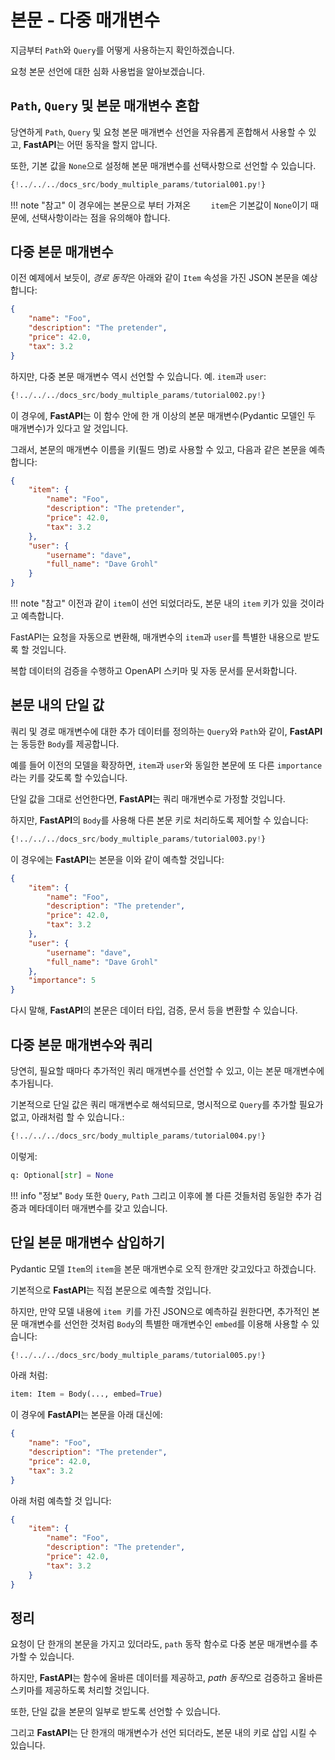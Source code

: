 # 본문 - 다중 매개변수

지금부터 `Path`와 `Query`를 어떻게 사용하는지 확인하겠습니다.

요청 본문 선언에 대한 심화 사용법을 알아보겠습니다.

## `Path`, `Query` 및 본문 매개변수 혼합

당연하게 `Path`, `Query` 및 요청 본문 매개변수 선언을 자유롭게 혼합해서 사용할 수 있고, **FastAPI**는 어떤 동작을 할지 압니다.

또한, 기본 값을 `None`으로 설정해 본문 매개변수를 선택사항으로 선언할 수 있습니다.

```Python hl_lines="19-21"
{!../../../docs_src/body_multiple_params/tutorial001.py!}
```

!!! note "참고"
    이 경우에는 본문으로 부터 가져온 `	item`은 기본값이 `None`이기 때문에, 선택사항이라는 점을 유의해야 합니다. 

## 다중 본문 매개변수

이전 예제에서 보듯이, *경로 동작*은 아래와 같이 `Item` 속성을 가진 JSON 본문을 예상합니다:

```JSON
{
    "name": "Foo",
    "description": "The pretender",
    "price": 42.0,
    "tax": 3.2
}
```

하지만, 다중 본문 매개변수 역시 선언할 수 있습니다. 예. `item`과 `user`:

```Python hl_lines="22"
{!../../../docs_src/body_multiple_params/tutorial002.py!}
```

이 경우에, **FastAPI**는 이 함수 안에 한 개 이상의 본문 매개변수(Pydantic 모델인 두 매개변수)가 있다고 알 것입니다.

그래서, 본문의 매개변수 이름을 키(필드 명)로 사용할 수 있고, 다음과 같은 본문을 예측합니다:

```JSON
{
    "item": {
        "name": "Foo",
        "description": "The pretender",
        "price": 42.0,
        "tax": 3.2
    },
    "user": {
        "username": "dave",
        "full_name": "Dave Grohl"
    }
}
```

!!! note "참고"
    이전과 같이 `item`이 선언 되었더라도, 본문 내의 `item` 키가 있을 것이라고 예측합니다.

FastAPI는 요청을 자동으로 변환해, 매개변수의 `item`과 `user`를 특별한 내용으로 받도록 할 것입니다.

복합 데이터의 검증을 수행하고 OpenAPI 스키마 및 자동 문서를 문서화합니다.

## 본문 내의 단일 값

쿼리 및 경로 매개변수에 대한 추가 데이터를 정의하는 `Query`와 `Path`와 같이, **FastAPI**는 동등한 `Body`를 제공합니다.

예를 들어 이전의 모델을 확장하면, `item`과 `user`와 동일한 본문에 또 다른 `importance`라는 키를 갖도록 할 수있습니다.

단일 값을 그대로 선언한다면, **FastAPI**는 쿼리 매개변수로 가정할 것입니다.

하지만, **FastAPI**의 `Body`를 사용해 다른 본문 키로 처리하도록 제어할 수 있습니다:


```Python hl_lines="23"
{!../../../docs_src/body_multiple_params/tutorial003.py!}
```

이 경우에는 **FastAPI**는 본문을 이와 같이 예측할 것입니다:


```JSON
{
    "item": {
        "name": "Foo",
        "description": "The pretender",
        "price": 42.0,
        "tax": 3.2
    },
    "user": {
        "username": "dave",
        "full_name": "Dave Grohl"
    },
    "importance": 5
}
```

다시 말해, **FastAPI**의 본문은 데이터 타입, 검증, 문서 등을 변환할 수 있습니다.

## 다중 본문 매개변수와 쿼리

당연히, 필요할 때마다 추가적인 쿼리 매개변수를 선언할 수 있고, 이는 본문 매개변수에 추가됩니다.

기본적으로 단일 값은 쿼리 매개변수로 해석되므로, 명시적으로 `Query`를 추가할 필요가 없고, 아래처럼 할 수 있습니다.:

```Python hl_lines="27"
{!../../../docs_src/body_multiple_params/tutorial004.py!}
```

이렇게:

```Python
q: Optional[str] = None
```

!!! info "정보"
    `Body` 또한 `Query`, `Path` 그리고 이후에 볼 다른 것들처럼 동일한 추가 검증과 메타데이터 매개변수를 갖고 있습니다. 

## 단일 본문 매개변수 삽입하기

Pydantic 모델 `Item`의 `item`을 본문 매개변수로 오직 한개만 갖고있다고 하겠습니다.

기본적으로 **FastAPI**는 직접 본문으로 예측할 것입니다.

하지만, 만약 모델 내용에 `item `키를 가진 JSON으로 예측하길 원한다면, 추가적인 본문 매개변수를 선언한 것처럼 `Body`의 특별한 매개변수인 `embed`를 이용해 사용할 수 있습니다:

```Python hl_lines="17"
{!../../../docs_src/body_multiple_params/tutorial005.py!}
```

아래 처럼:

```Python
item: Item = Body(..., embed=True)
```

이 경우에 **FastAPI**는 본문을 아래 대신에:

```JSON hl_lines="2"
{
    "name": "Foo",
    "description": "The pretender",
    "price": 42.0,
    "tax": 3.2
}
```

아래 처럼 예측할 것 입니다:

```JSON
{
    "item": {
        "name": "Foo",
        "description": "The pretender",
        "price": 42.0,
        "tax": 3.2
    }
}
```

## 정리

요청이 단 한개의 본문을 가지고 있더라도, `path` 동작 함수로 다중 본문 매개변수를 추가할 수 있습니다.

하지만, **FastAPI**는 함수에 올바른 데이터를 제공하고, *path 동작*으로 검증하고 올바른 스키마를 제공하도록 처리할 것입니다.

또한, 단일 값을 본문의 일부로 받도록 선언할 수 있습니다.

그리고 **FastAPI**는 단 한개의 매개변수가 선언 되더라도, 본문 내의 키로 삽입 시킬 수 있습니다.